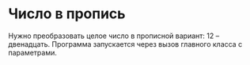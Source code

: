 # Число в пропись
Нужно преобразовать целое число в прописной вариант: 12 – двенадцать. Программа
запускается через вызов главного класса с параметрами.